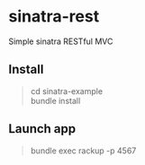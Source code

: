 # sinatra-rest
Simple sinatra RESTful MVC

## Install
> cd sinatra-example<br />
> bundle install

## Launch app
> bundle exec rackup -p 4567